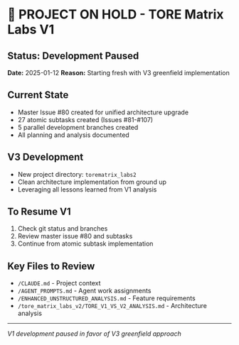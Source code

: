 # 🚧 PROJECT ON HOLD - TORE Matrix Labs V1

## Status: Development Paused
**Date:** 2025-01-12
**Reason:** Starting fresh with V3 greenfield implementation

## Current State
- Master Issue #80 created for unified architecture upgrade
- 27 atomic subtasks created (Issues #81-#107)
- 5 parallel development branches created
- All planning and analysis documented

## V3 Development
- New project directory: `torematrix_labs2`
- Clean architecture implementation from ground up
- Leveraging all lessons learned from V1 analysis

## To Resume V1
1. Check git status and branches
2. Review master issue #80 and subtasks
3. Continue from atomic subtask implementation

## Key Files to Review
- `/CLAUDE.md` - Project context
- `/AGENT_PROMPTS.md` - Agent work assignments
- `/ENHANCED_UNSTRUCTURED_ANALYSIS.md` - Feature requirements
- `/tore_matrix_labs_v2/TORE_V1_VS_V2_ANALYSIS.md` - Architecture analysis

---
*V1 development paused in favor of V3 greenfield approach*